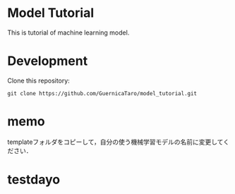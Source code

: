 # Model Tutorial
This is tutorial of machine learning model.

# Development
Clone this repository:
```
git clone https://github.com/GuernicaTaro/model_tutorial.git
```
# memo
templateフォルダをコピーして，自分の使う機械学習モデルの名前に変更してください．

# testdayo